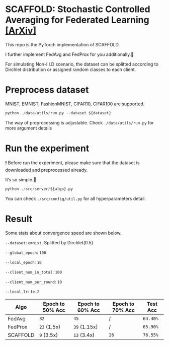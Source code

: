 # SCAFFOLD: Stochastic Controlled Averaging for Federated Learning [[ArXiv]](https://arxiv.org/abs/1910.06378)

This repo is the PyTorch implementation of SCAFFOLD.

I further implement FedAvg and FedProx for you additionally.🤗

For simulating Non-I.I.D scenario, the dataset can be splitted according to Dirchlet distribution or assigned random classes to each client.


# Preprocess dataset
  
MNIST, EMNIST, FashionMNIST, CIFAR10, CIFAR100 are supported.

```python
python ./data/utils/run.py --dataset ${dataset}
```
The way of preprocessing is adjustable. Check `./data/utils/run.py` for more argument details
# Run the experiment

❗ Before run the experiment, please make sure that the dataset is downloaded and preprocessed already.

It’s so simple.🤪

```python
python ./src/server/${algo}.py
```

You can check `./src/config/util.py` for all hyperparameters detail.


# Result

Some stats about convergence speed are shown below.

`--dataset`: `emnist`. Splitted by Dirchlet(0.5)

`--global_epoch`: `100`

`--local_epoch`: `10`

`--client_num_in_total`: `100`

`--client_num_per_round`: `10`

`--local_lr`: `1e-2`


| Algo     | Epoch to 50% Acc | Epoch to 60% Acc | Epoch to 70% Acc | Test Acc |
| -------- | ---------------- | ---------------- | ---------------- | -------- |
| FedAvg   | `32`             | `45`             | /                | `64.40%` |
| FedProx  | `23` (1.5x)      | `39` (1.15x)     | /                | `65.90%` |
| SCAFFOLD | `9` (3.5x)       | `13` (3.4x)      | `26`             | `76.55%` |
